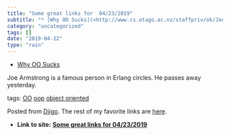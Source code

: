 ```yaml
---
title: "Some great links for  04/23/2019"
subtitle: "* [Why OO Sucks](<http://www.cs.otago.ac.nz/staffpriv/ok/Joe-Hates-OO.htm>)"
category: "uncategorized"
tags: []
date: "2019-04-22"
type: "rain"
---
```

* [Why OO Sucks](<http://www.cs.otago.ac.nz/staffpriv/ok/Joe-Hates-OO.htm>)

Joe Armstrong is a famous person in Erlang circles. He passes away yesterday.

tags: [OO](<https://www.diigo.com/user/pitosalas/OO>)
[oop](<https://www.diigo.com/user/pitosalas/oop>) [object
oriented](<https://www.diigo.com/user/pitosalas/object oriented>)

Posted from [Diigo](<https://www.diigo.com>). The rest of my favorite links
are [here](<https://www.diigo.com/user/pitosalas>).


* **Link to site:** **[Some great links for  04/23/2019](None)**